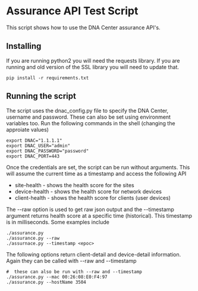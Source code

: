 # Assurance API Test Script
This script shows how to use the DNA Center assurance API's.

## Installing
If you are running python2 you will need the requests library.  If you are running and old version of the SSL library you will 
need to update that.
```buildoutcfg
pip install -r requirements.txt

```
## Running the script
The script uses the dnac_config.py file to specify the DNA Center, username and password.
These can also be set using environment variables too.  Run the following commands in the shell (changing the approiate values)

```buildoutcfg
export DNAC="1.1.1.1"
export DNAC_USER="admin"
export DNAC_PASSWORD="password"
export DNAC_PORT=443

```

Once the credentials are set, the script can be run without arguments.  This will assume the current time as a timestamp and access the 
following API
- site-health - shows the health score for the sites
- device-health - shows the health score for network devices
- client-health - shows the health score for clients (user devices)

The --raw option is used to get raw json output and the --timestamp argument returns health score at a specific time (historical).  This timestamp is in milliseconds.
Some examples include
```buildoutcfg
./assurance.py
./assurance.py --raw
./assurnace.py --timestamp <epoc>
```

The following options return client-detail and device-detail information.  Again they can be called with --raw and --timestamp
```
#  these can also be run with --raw and --timestamp
./assurance.py --mac 00:26:08:E0:F4:97
./assurance.py --hostName 3504

```
